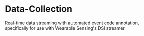 # Data-Collection
Real-time data streaming with automated event code annotation, specifically for use with Wearable Sensing's DSI streamer.
